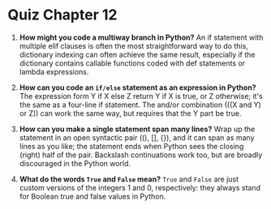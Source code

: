 # Quiz Chapter 12

1. **How might you code a multiway branch in Python?**
    An if statement with multiple elif clauses is often the most straightforward way to do this, dictionary indexing can often achieve the same result, especially if the dictionary contains callable functions coded with def statements or lambda expressions.

2. **How can you code an `if/else` statement as an expression in Python?**
    The expression form Y if X else Z return Y if X is true, or Z otherwise; it's the same as a four-line if statement. The and/or combination (((X and Y) or Z)) can work the same way, but requires that the Y part be true.

3. **How can you make a single statement span many lines?**
    Wrap up the statement in an open syntactic pair ((), [], {}), and it can span as many lines as you like; the statement ends when Python sees the closing  (right) half of the pair. Backslash continuations work too, but are broadly discouraged in the Python world.

4. **What do the words `True` and `False` mean?**
    `True` and `False` are just custom versions of the integers 1 and 0, respectively: they always stand for Boolean true and false values in Python.
